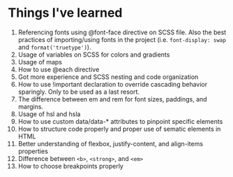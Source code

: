 # Things I've learned
1. Referencing fonts using @font-face directive on SCSS file. Also the best practices of importing/using fonts in the project (i.e. `font-display: swap` and `format('truetype')`).
2. Usage of variables on SCSS for colors and gradients
3. Usage of maps
4. How to use @each directive
5. Got more experience and SCSS nesting and code organization
6. How to use !important declaration to override cascading behavior sparingly. Only to be used as a last resort.
7. The difference between em and rem for font sizes, paddings, and margins.
8. Usage of hsl and hsla
9. How to use custom data/data-* attributes to pinpoint specific elements
10. How to structure code properly and proper use of sematic elements in HTML
11. Better understanding of flexbox, justify-content, and align-items properties
12. Difference between `<b>`, `<strong>`, and `<em>`
13. How to choose breakpoints properly